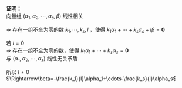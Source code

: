 **证明：**    
向量组 $(\alpha_1,\alpha_2,\cdots,\alpha_s,\beta)$ 线性相关    
    
 $\Rightarrow$ 存在一组不全为零的数 $k_1,\cdots,k_s,l$ ，使得 $k_1\alpha_1+\cdots+k_s\alpha_s+l\beta=\mathbf{0}$     
    
若 $l=0$     
 $\Rightarrow$ 存在一组不全为零的数，使得 $k_1\alpha_1+\cdots+k_s\alpha_s=\mathbf{0}$     
与 $(\alpha_1,\alpha_2,\cdots,\alpha_s)$ 线性无关矛盾    
    
所以 $l\neq0$     
 $\Rightarrow\beta=-\frac{k_1}{l}\alpha_1+\cdots-\frac{k_s}{l}\alpha_s$     
